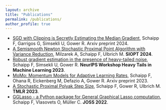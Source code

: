 ```yaml
---
layout: archive
title: "Publications"
permalink: /publications/
author_profile: true
---
```


* [SGD with Clipping is Secretly Estimating the Median Gradient](https://arxiv.org/abs/2402.12828), Schaipp F, Garrigos G, Simsekli U, Gower R. Arxiv preprint 2024.
* [A Semismooth Newton Stochastic Proximal Point Algorithm with Variance Reduction](https://arxiv.org/abs/2204.00406), Milzarek A, Schaipp F, Ulbrich M. **SIOPT 2024**.
* [Robust gradient estimation in the presence of heavy-tailed noise](https://openreview.net/forum?id=C6PiH9Fkjd), Schaipp F, Simsekli U, Gower R. **NeurIPS Workshop Heavy Tails in Machine Learning 2023**.
* [MoMo: Momentum Models for Adaptive Learning Rates](https://arxiv.org/abs/2305.07583), Schaipp F, Ohana R, Eickenberg M, Defazio A, Gower R. Arxiv preprint 2023.
* [A Stochastic Proximal Polyak Step Size](https://openreview.net/forum?id=jWr41htaB3), Schaipp F, Gower R, Ulbrich M. **TMLR 2023**.
* [GGLasso - a Python package for General Graphical Lasso computation](https://joss.theoj.org/papers/10.21105/joss.03865), Schaipp F, Vlasovets O, Müller C. **JOSS 2022**.
